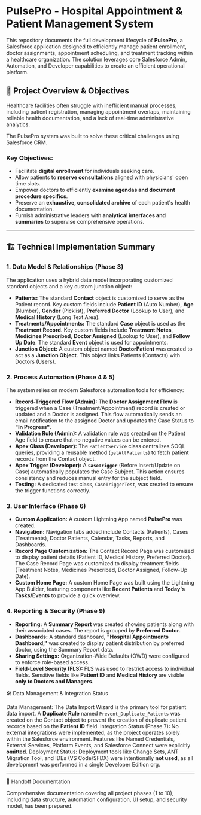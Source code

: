 # PulsePro - Hospital Appointment & Patient Management System

This repository documents the full development lifecycle of **PulsePro**, a Salesforce application designed to efficiently manage patient enrollment, doctor assignments, appointment scheduling, and treatment tracking within a healthcare organization. The solution leverages core Salesforce Admin, Automation, and Developer capabilities to create an efficient operational platform.

## 🎯 Project Overview & Objectives

Healthcare facilities often struggle with inefficient manual processes, including patient registration, managing appointment overlaps, maintaining reliable health documentation, and a lack of real-time administrative analytics.

The PulsePro system was built to solve these critical challenges using Salesforce CRM.

### Key Objectives:
* Facilitate **digital enrollment** for individuals seeking care.
* Allow patients to **reserve consultations** aligned with physicians' open time slots.
* Empower doctors to efficiently **examine agendas and document procedure specifics**.
* Preserve an **exhaustive, consolidated archive** of each patient's health documentation.
* Furnish administrative leaders with **analytical interfaces and summaries** to supervise comprehensive operations.

---

## 🏗️ Technical Implementation Summary

### 1. Data Model & Relationships (Phase 3)
The application uses a hybrid data model incorporating customized standard objects and a key custom junction object:

* **Patients:** The standard **Contact** object is customized to serve as the Patient record. Key custom fields include **Patient ID** (Auto Number), **Age** (Number), **Gender** (Picklist), **Preferred Doctor** (Lookup to User), and **Medical History** (Long Text Area).
* **Treatments/Appointments:** The standard **Case** object is used as the **Treatment Record**. Key custom fields include **Treatment Notes**, **Medicines Prescribed**, **Doctor Assigned** (Lookup to User), and **Follow Up Date**. The standard **Event** object is used for appointments.
* **Junction Object:** A custom object named **DoctorPatient** was created to act as a **Junction Object**. This object links Patients (Contacts) with Doctors (Users).

### 2. Process Automation (Phase 4 & 5)

The system relies on modern Salesforce automation tools for efficiency:

* **Record-Triggered Flow (Admin):** The **Doctor Assignment Flow** is triggered when a Case (Treatment/Appointment) record is created or updated and a Doctor is assigned. This flow automatically sends an email notification to the assigned Doctor and updates the Case Status to **"In Progress"**.
* **Validation Rule (Admin):** A validation rule was created on the Patient Age field to ensure that no negative values can be entered.
* **Apex Class (Developer):** The `PatientService` class centralizes SOQL queries, providing a reusable method (`getAllPatients`) to fetch patient records from the Contact object.
* **Apex Trigger (Developer):** A **`CaseTrigger`** (Before Insert/Update on Case) automatically populates the Case Subject. This action ensures consistency and reduces manual entry for the subject field.
* **Testing:** A dedicated test class, `CaseTriggerTest`, was created to ensure the trigger functions correctly.

### 3. User Interface (Phase 6)

* **Custom Application:** A custom Lightning App named **PulsePro** was created.
* **Navigation:** Navigation tabs added include Contacts (Patients), Cases (Treatments), Doctor Patients, Calendar, Tasks, Reports, and Dashboards.
* **Record Page Customization:** The Contact Record Page was customized to display patient details (Patient ID, Medical History, Preferred Doctor). The Case Record Page was customized to display treatment fields (Treatment Notes, Medicines Prescribed, Doctor Assigned, Follow-Up Date).
* **Custom Home Page:** A custom Home Page was built using the Lightning App Builder, featuring components like **Recent Patients** and **Today's Tasks/Events** to provide a quick overview.

### 4. Reporting & Security (Phase 9)

* **Reporting:** A **Summary Report** was created showing patients along with their associated cases. The report is grouped by **Preferred Doctor**.
* **Dashboards:** A standard dashboard, **"Hospital Appointments Dashboard,"** was created to display patient distribution by preferred doctor, using the Summary Report data.
* **Sharing Settings:** Organization-Wide Defaults (OWD) were configured to enforce role-based access.
* **Field-Level Security (FLS):** FLS was used to restrict access to individual fields. Sensitive fields like **Patient ID** and **Medical History** are visible **only to Doctors and Managers**.

🛠️ Data Management & Integration Status

Data Management: The Data Import Wizard is the primary tool for patient data import. A **Duplicate Rule** named `Prevent_Duplicate_Patients` was created on the Contact object to prevent the creation of duplicate patient records based on the **Patient ID** field.
Integration Status (Phase 7): No external integrations were implemented, as the project operates solely within the Salesforce environment. Features like Named Credentials, External Services, Platform Events, and Salesforce Connect were explicitly **omitted**.
Deployment Status: Deployment tools like Change Sets, ANT Migration Tool, and IDEs (VS Code/SFDX) were intentionally **not used**, as all development was performed in a single Developer Edition org.

---
📄 Handoff Documentation

Comprehensive documentation covering all project phases (1 to 10), including data structure, automation configuration, UI setup, and security model, has been prepared.
